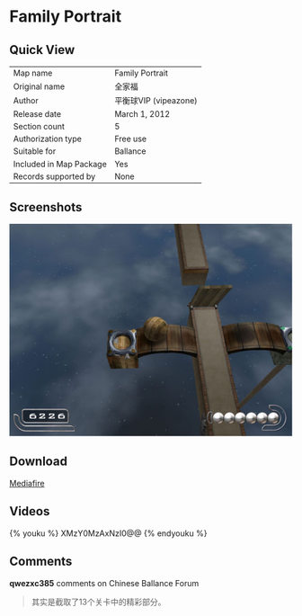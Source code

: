 # Family Portrait

## Quick View

|||
|:---|:---|
|Map name|Family Portrait|
|Original name|全家福|
|Author|平衡球VIP (vipeazone)|
|Release date|March 1, 2012|
|Section count|5|
|Authorization type|Free use|
|Suitable for|Ballance|
|Included in Map Package|Yes|
|Records supported by|None|

## Screenshots

![img](../../../assets/customMapIndex/familyPortrait.jpg)


## Download

[Mediafire](https://www.mediafire.com/download/kehbaqouwv106k8)


## Videos

{% youku %} XMzY0MzAxNzI0@@ {% endyouku %}


## Comments

**qwezxc385** comments on Chinese Ballance Forum

> 其实是截取了13个关卡中的精彩部分。


